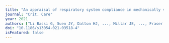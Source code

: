 ```yaml
---
title: "An appraisal of respiratory system compliance in mechanically ventilated COVID-19 patients."
journal: "Crit. Care"
year: 2021
authors: ["Li Bassi G, Suen JY, Dalton HJ, ..., Millar JE, ..., Fraser JF."]
doi: "10.1186/s13054-021-03518-4"
isFeatured: false
---
```

